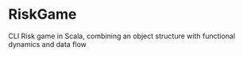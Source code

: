 # RiskGame
CLI Risk game in Scala, combining an object structure with functional dynamics and data flow
